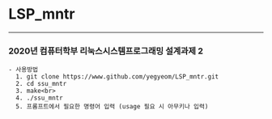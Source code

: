 # LSP_mntr
***
### 2020년 컴퓨터학부 리눅스시스템프로그래밍 설계과제 2

    - 사용방법
      1. git clone https://www.github.com/yegyeom/LSP_mntr.git
      2. cd ssu_mntr
      3. make<br>
      4. ./ssu_mntr
      5. 프롬프트에서 필요한 명령어 입력 (usage 필요 시 아무키나 입력)
